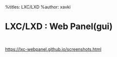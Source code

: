 %titles: LXC/LXD
%author: xavki

# LXC/LXD : Web Panel(gui)

<br>



https://lxc-webpanel.github.io/screenshots.html

